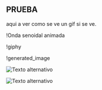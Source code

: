 ## PRUEBA
aqui a ver como se ve un gif si se ve.


!Onda senoidal animada

!giphy

!generated_image

![Texto alternativo](nuevo-repo/generated_image.png)

![Texto alternativo](nuevo-repo/giphy.gif)
